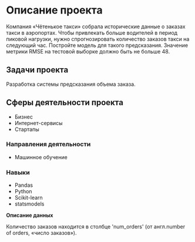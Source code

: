 <h1> Описание проекта</h1>


Компания «Чётенькое такси» собрала исторические данные о заказах такси в аэропортах. Чтобы привлекать больше водителей в период пиковой нагрузки, нужно спрогнозировать количество заказов такси на следующий час. Постройте модель для такого предсказания.
Значение метрики RMSE на тестовой выборке должно быть не больше 48.


<h2>Задачи проекта</h2>

Разработка системы предсказания объема заказа.



<h2> Сферы деятельности проекта </h2>


- Бизнес
- Интернет-сервисы
- Стартапы


<h3> Направления деятельности </h2>


- Машинное обучение


<h3> Навыки </h3>

- Pandas
- Python
- Scikit-learn
- statsmodels


**Описание данных**

 Количество заказов находится в столбце 'num_orders' (от англ.number of orders, «число заказов»).